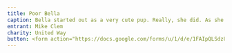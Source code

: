 ```yaml
---
title: Poor Bella
caption: Bella started out as a very cute pup. Really, she did. As she grew it became evident that her heritage was somewhat, how to say this, not the best. She seems to have gotten all the worst characteristics of her ancestors. We love her anyway. But... She is very self-conscious about her extreme underbite. This is a rare photo of her smiling at me, back when she used to smile. She doesn't anymore. It seems some of the other dogs at the park have been mean to her and called her names like huckleberry hound or mongrel meat grinder. This kind of bullying would lead an intelligent dog to extreme depression. Fortunately Bella is not intelligent either. She has stopped smiling however just to get the other dogs to back off. I think if she were to win this challenge she might feel enough confidence to go to dog school (grades K-9) and get her diploma and maybe get a little smarter. Then perhaps we could work on a makeover, maybe get some braces (Invisaligns). One day she'll be able go to the park with her head raised high and her beautiful smile stunning the other mutts. She really needs to win this one.
entrant: Mike Clem
charity: United Way
button: <form action="https://docs.google.com/forms/u/1/d/e/1FAIpQLSdzUJXlkfiStgM9wHsdLnmQo1ncyQ-LC36fCKde7XZ6-dlDCw/formResponse" method="post"><div class="form-element"></div><span>Votes</span><input type="text" name="entry.156850206" required placeholder="$"></br><button type="submit" name="button">Cast Votes</button></form>
---
```

